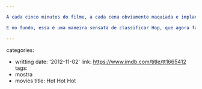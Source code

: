 ```yaml
---

A cada cinco minutos do filme, a cada cena obviamente maquiada e implantada na narrativa da maneira mais artificial possível, eu me fazia uma nota mental que dizia sempre a mesma coisa: "É um filme feito pra Páscoa; pra ESSA Páscoa".

E no fundo, essa é uma maneira sensata de classificar Hop, que agora faz parte das famigeradas produções que não serão lembradas nunca mais. Se forem, da mesma forma que as pessoas não entenderão por que diabos Luciano Huck está dublando um (futuro?) clássico da Disney, ficarão pensando quais são aquelas músicas usadas no filme com o coelho engraçadinho cuja única ação toda hora é: fazer coisas engraçadinhas.

---
```

categories:
- writting
date: '2012-11-02'
link: https://www.imdb.com/title/tt1665412
tags:
- mostra
- movies
title: Hot Hot Hot
